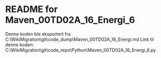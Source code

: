 # README for Maven_00TD02A_16_Energi_6
Denne koden ble eksportert fra C:\WikiMigration\git\code_dump\Maven_00TD02A_16_Energi.md
Link til denne koden: C:\WikiMigration\git\code_repo\Python\Maven_00TD02A_16_Energi_6.py

